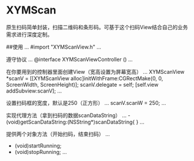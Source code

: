 # XYMScan
原生扫码简单封装，扫描二维码和条形码。可基于这个扫码View结合自己的业务需求进行深度定制。

##使用
...
#import "XYMScanView.h"
...

遵守协议
...
@interface XYMScanViewController ()<XYMScanViewDelegate>
...

在你要用到的控制器里面创建View（宽高设置为屏幕宽高）
...
XYMScanView *scanV = [[XYMScanView alloc]initWithFrame:CGRectMake(0, 0, ScreenWidth, ScreenHeight)];
scanV.delegate = self;
[self.view addSubview:scanV];
...

设置扫码框的宽度，默认是250（正方形）
...
scanV.scanW = 250;
...

实现代理方法（拿到扫码的数据scanDataString）
...
-(void)getScanDataString:(NSString*)scanDataString{
}
...

提供两个对象方法（开始扫码，结束扫码）
...
- (void)startRunning;
- (void)stopRunning;
...

